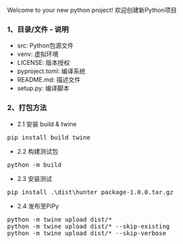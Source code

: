 Welcome to your new python project!
欢迎创建新Python项目

### 1、目录/文件 - 说明

- src: Python包源文件
- venv: 虚拟环境
- LICENSE: 版本授权
- pyproject.toml: 编译系统
- README.md: 描述文件
- setup.py: 编译脚本

### 2、打包方法

- 2.1 安装 build & twine
<pre>pip install build twine</pre>

- 2.2 构建测试包
<pre>python -m build</pre>

- 2.3 安装测试
<pre>pip install .\dist\hunter_package-1.0.0.tar.gz</pre>

- 2.4 发布至PiPy
<pre>
python -m twine upload dist/*
python -m twine upload dist/* --skip-existing
python -m twine upload dist/* --skip-verbose
</pre>